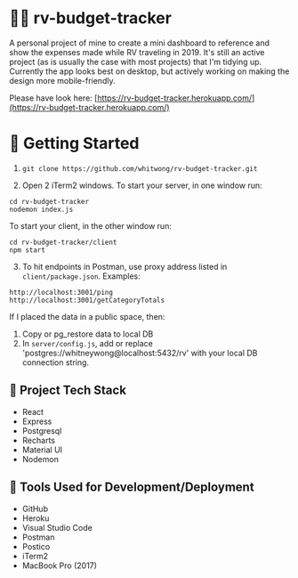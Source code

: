 # 🚐💨 rv-budget-tracker
A personal project of mine to create a mini dashboard to reference and show the expenses made while RV traveling in 2019. It's still an active project (as is usually the case with most projects) that I'm tidying up. Currently the app looks best on desktop, but actively working on making the design more mobile-friendly.

Please have look here:
[https://rv-budget-tracker.herokuapp.com/](https://rv-budget-tracker.herokuapp.com/)

# 🎉 Getting Started
1. `git clone https://github.com/whitwong/rv-budget-tracker.git`

1. Open 2 iTerm2 windows. To start your server, in one window run:
```
cd rv-budget-tracker
nodemon index.js
```

To start your client, in the other window run:
```
cd rv-budget-tracker/client
npm start
```

3. To hit endpoints in Postman, use proxy address listed in `client/package.json`. Examples:
```
http://localhost:3001/ping
http://localhost:3001/getCategoryTotals
```

If I placed the data in a public space, then:
1. Copy or pg_restore data to local DB
1. In `server/config.js`, add or replace 'postgres://whitneywong@localhost:5432/rv' with your local DB connection string.


## 🥞 **Project Tech Stack**
- React
- Express
- Postgresql
- Recharts
- Material UI
- Nodemon

## 🔧 **Tools Used for Development/Deployment**
- GitHub
- Heroku
- Visual Studio Code
- Postman
- Postico
- iTerm2
- MacBook Pro (2017)